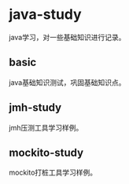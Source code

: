 # java-study
java学习，对一些基础知识进行记录。
## basic
java基础知识测试，巩固基础知识点。
## jmh-study
jmh压测工具学习样例。
## mockito-study
mockito打桩工具学习样例。
